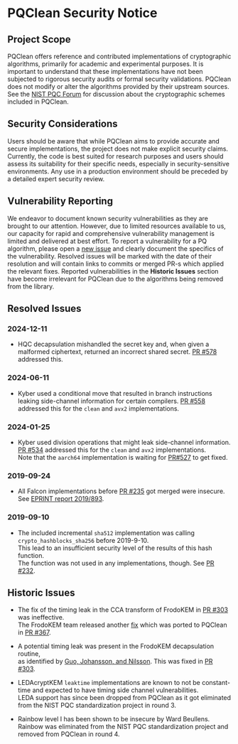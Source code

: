 # PQClean Security Notice

## Project Scope

PQClean offers reference and contributed implementations of cryptographic algorithms, primarily for academic and experimental purposes. 
It is important to understand that these implementations have not been subjected to rigorous security audits or formal security validations. 
PQClean does not modify or alter the algorithms provided by their upstream sources. 
See the [NIST PQC Forum](https://csrc.nist.gov/Projects/Post-Quantum-Cryptography/Email-List) for discussion about the cryptographic schemes included in PQClean. 

## Security Considerations

Users should be aware that while PQClean aims to provide accurate and secure implementations, the project does not make explicit security claims. 
Currently, the code is best suited for research purposes and users should assess its suitability for their specific needs, especially in 
security-sensitive environments. Any use in a production environment should be preceded by a detailed expert security review. 

## Vulnerability Reporting

We endeavor to document known security vulnerabilities as they are brought to our attention. 
However, due to limited resources available to us, our capacity for rapid and comprehensive vulnerability management is limited and delivered at best effort. 
To report a vulnerability for a PQ algorithm, please open a [new issue](https://github.com/PQClean/PQClean/issues/new) and clearly document the specifics of the vulnerability. 
Resolved issues will be marked with the date of their resolution and will contain links to commits or merged PR-s which applied the relevant fixes. 
Reported vulnerabilities in the **Historic Issues** section have become irrelevant for PQClean due to the algorithms being removed from the library. 


<!-- new date line
### 2019-XX-XX
-->


## Resolved Issues

### 2024-12-11
* HQC decapsulation mishandled the secret key and, when given a malformed ciphertext, returned an incorrect shared secret.
  [PR #578](https://github.com/PQClean/PQClean/pull/578) addressed this.

### 2024-06-11
* Kyber used a conditional move that resulted in branch instructions leaking side-channel information for certain compilers.
  [PR #558](https://github.com/PQClean/PQClean/pull/558) addressed this for the `clean` and `avx2` implementations.

### 2024-01-25
* Kyber used division operations that might leak side-channel information.  
  [PR #534](https://github.com/PQClean/PQClean/pull/534) addressed this for the `clean` and `avx2` implementations.  
  Note that the `aarch64` implementation is waiting for [PR#527](https://github.com/PQClean/PQClean/pull/527) to get fixed.  

### 2019-09-24
* All Falcon implementations before [PR #235](https://github.com/PQClean/PQClean/pull/235) got merged were insecure.
  See [EPRINT report 2019/893](https://eprint.iacr.org/2019/893).

### 2019-09-10
* The included incremental `sha512` implementation was calling `crypto_hashblocks_sha256` before 2019-9-10.  
  This lead to an insufficient security level of the results of this hash function.  
  The function was not used in any implementations, though. See [PR #232](https://github.com/PQClean/PQClean/pull/232).


## Historic Issues

* The fix of the timing leak in the CCA transform of FrodoKEM in [PR #303](https://github.com/PQClean/PQClean/pull/303) was ineffective.  
  The FrodoKEM team released another [fix](https://github.com/microsoft/PQCrypto-LWEKE/commit/669522db63850fa64d1a24a47e138e80a59349db)
  which was ported to PQClean in [PR #367](https://github.com/PQClean/PQClean/pull/367).  

* A potential timing leak was present in the FrodoKEM decapsulation routine,  
  as identified by [Guo, Johansson, and Nilsson](https://eprint.iacr.org/2020/743). This was fixed in [PR #303](https://github.com/PQClean/PQClean/pull/303).  

* LEDAcryptKEM `leaktime` implementations are known to not be constant-time and expected to have timing side channel vulnerabilities.  
  LEDA support has since been dropped from PQClean as it got eliminated from the NIST PQC standardization project in round 3.  

* Rainbow level I has been shown to be insecure by Ward Beullens.  
  Rainbow was eliminated from the NIST PQC standardization project and removed from PQClean in round 4.  
